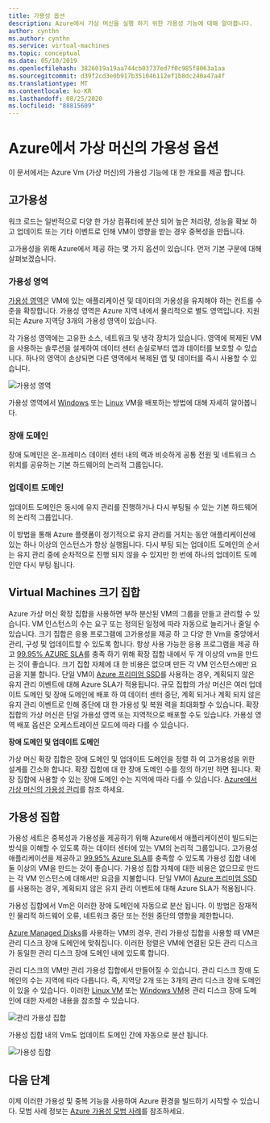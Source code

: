 ```yaml
---
title: 가용성 옵션
description: Azure에서 가상 머신을 실행 하기 위한 가용성 기능에 대해 알아봅니다.
author: cynthn
ms.author: cynthn
ms.service: virtual-machines
ms.topic: conceptual
ms.date: 05/10/2019
ms.openlocfilehash: 3826019a19aa744cb03737ed7f0c985f8063a1aa
ms.sourcegitcommit: d39f2cd3e0b917b351046112ef1b8dc240a47a4f
ms.translationtype: MT
ms.contentlocale: ko-KR
ms.lasthandoff: 08/25/2020
ms.locfileid: "88815609"
---
```

# <a name="availability-options-for-virtual-machines-in-azure"></a>Azure에서 가상 머신의 가용성 옵션

이 문서에서는 Azure Vm (가상 머신)의 가용성 기능에 대 한 개요를 제공 합니다.

## <a name="high-availability"></a>고가용성

워크 로드는 일반적으로 다양 한 가상 컴퓨터에 분산 되어 높은 처리량, 성능을 확보 하 고 업데이트 또는 기타 이벤트로 인해 VM이 영향을 받는 경우 중복성을 만듭니다. 

고가용성을 위해 Azure에서 제공 하는 몇 가지 옵션이 있습니다. 먼저 기본 구문에 대해 살펴보겠습니다. 

### <a name="availability-zones"></a>가용성 영역

[가용성 영역](../availability-zones/az-overview.md)은 VM에 있는 애플리케이션 및 데이터의 가용성을 유지해야 하는 컨트롤 수준을 확장합니다. 가용성 영역은 Azure 지역 내에서 물리적으로 별도 영역입니다. 지원되는 Azure 지역당 3개의 가용성 영역이 있습니다. 

각 가용성 영역에는 고유한 소스, 네트워크 및 냉각 장치가 있습니다. 영역에 복제된 VM을 사용하는 솔루션을 설계하여 데이터 센터 손실로부터 앱과 데이터를 보호할 수 있습니다. 하나의 영역이 손상되면 다른 영역에서 복제된 앱 및 데이터를 즉시 사용할 수 있습니다. 

![가용성 영역](./media/virtual-machines-common-regions-and-availability/three-zones-per-region.png)

가용성 영역에서 [Windows](./windows/create-powershell-availability-zone.md) 또는 [Linux](./linux/create-cli-availability-zone.md) VM을 배포하는 방법에 대해 자세히 알아봅니다.


### <a name="fault-domains"></a>장애 도메인

장애 도메인은 온-프레미스 데이터 센터 내의 랙과 비슷하게 공통 전원 및 네트워크 스위치를 공유하는 기본 하드웨어의 논리적 그룹입니다. 

### <a name="update-domains"></a>업데이트 도메인

업데이트 도메인은 동시에 유지 관리를 진행하거나 다시 부팅될 수 있는 기본 하드웨어의 논리적 그룹입니다. 

이 방법을 통해 Azure 플랫폼이 정기적으로 유지 관리를 거치는 동안 애플리케이션에 있는 하나 이상의 인스턴스가 항상 실행됩니다. 다시 부팅 되는 업데이트 도메인의 순서는 유지 관리 중에 순차적으로 진행 되지 않을 수 있지만 한 번에 하나의 업데이트 도메인만 다시 부팅 됩니다.


## <a name="virtual-machines-scale-sets"></a>Virtual Machines 크기 집합 

Azure 가상 머신 확장 집합을 사용하면 부하 분산된 VM의 그룹을 만들고 관리할 수 있습니다. VM 인스턴스의 수는 요구 또는 정의된 일정에 따라 자동으로 늘리거나 줄일 수 있습니다. 크기 집합은 응용 프로그램에 고가용성을 제공 하 고 다양 한 Vm을 중앙에서 관리, 구성 및 업데이트할 수 있도록 합니다. 항상 사용 가능한 응용 프로그램을 제공 하 고 [99.95% AZURE SLA](https://azure.microsoft.com/support/legal/sla/virtual-machines/)를 충족 하기 위해 확장 집합 내에서 두 개 이상의 vm을 만드는 것이 좋습니다. 크기 집합 자체에 대 한 비용은 없으며 만든 각 VM 인스턴스에만 요금을 지불 합니다. 단일 VM이 [Azure 프리미엄 SSD](./disks-types.md#premium-ssd)를 사용하는 경우, 계획되지 않은 유지 관리 이벤트에 대해 Azure SLA가 적용됩니다. 규모 집합의 가상 머신은 여러 업데이트 도메인 및 장애 도메인에 배포 하 여 데이터 센터 중단, 계획 되거나 계획 되지 않은 유지 관리 이벤트로 인해 중단에 대 한 가용성 및 복원 력을 최대화할 수 있습니다. 확장 집합의 가상 머신은 단일 가용성 영역 또는 지역적으로 배포할 수도 있습니다. 가용성 영역 배포 옵션은 오케스트레이션 모드에 따라 다를 수 있습니다.

**장애 도메인 및 업데이트 도메인**

가상 머신 확장 집합은 장애 도메인 및 업데이트 도메인을 정렬 하 여 고가용성을 위한 설계를 간소화 합니다. 확장 집합에 대 한 장애 도메인 수를 정의 하기만 하면 됩니다. 확장 집합에 사용할 수 있는 장애 도메인 수는 지역에 따라 다를 수 있습니다. [Azure에서 가상 머신의 가용성 관리](./windows/manage-availability.md)를 참조 하세요.


## <a name="availability-sets"></a>가용성 집합
가용성 세트은 중복성과 가용성을 제공하기 위해 Azure에서 애플리케이션이 빌드되는 방식을 이해할 수 있도록 하는 데이터 센터에 있는 VM의 논리적 그룹입니다. 고가용성 애플리케이션을 제공하고 [99.95% Azure SLA](https://azure.microsoft.com/support/legal/sla/virtual-machines/)를 충족할 수 있도록 가용성 집합 내에 둘 이상의 VM을 만드는 것이 좋습니다. 가용성 집합 자체에 대한 비용은 없으므로 만드는 각 VM 인스턴스에 대해서만 요금을 지불합니다. 단일 VM이 [Azure 프리미엄 SSD](./disks-types.md#premium-ssd)를 사용하는 경우, 계획되지 않은 유지 관리 이벤트에 대해 Azure SLA가 적용됩니다.

가용성 집합에서 Vm은 이러한 장애 도메인에 자동으로 분산 됩니다. 이 방법은 잠재적인 물리적 하드웨어 오류, 네트워크 중단 또는 전원 중단의 영향을 제한합니다.

[Azure Managed Disks](./faq-for-disks.md)를 사용하는 VM의 경우, 관리 가용성 집합을 사용할 때 VM은 관리 디스크 장애 도메인에 맞춰집니다. 이러한 정렬은 VM에 연결된 모든 관리 디스크가 동일한 관리 디스크 장애 도메인 내에 있도록 합니다. 

관리 디스크의 VM만 관리 가용성 집합에서 만들어질 수 있습니다. 관리 디스크 장애 도메인의 수는 지역에 따라 다릅니다. 즉, 지역당 2개 또는 3개의 관리 디스크 장애 도메인이 있을 수 있습니다. 이러한 [Linux VM](./linux/manage-availability.md?#use-managed-disks-for-vms-in-an-availability-set) 또는 [Windows VM](./windows/manage-availability.md?#use-managed-disks-for-vms-in-an-availability-set)용 관리 디스크 장애 도메인에 대한 자세한 내용을 참조할 수 있습니다.

![관리 가용성 집합](./media/virtual-machines-common-manage-availability/md-fd-updated.png)


가용성 집합 내의 Vm도 업데이트 도메인 간에 자동으로 분산 됩니다. 

![가용성 집합](./media/virtual-machines-common-manage-availability/ud-fd-configuration.png)

## <a name="next-steps"></a>다음 단계
이제 이러한 가용성 및 중복 기능을 사용하여 Azure 환경을 빌드하기 시작할 수 있습니다. 모범 사례 정보는 [Azure 가용성 모범 사례](/azure/architecture/checklist/resiliency-per-service)를 참조하세요.